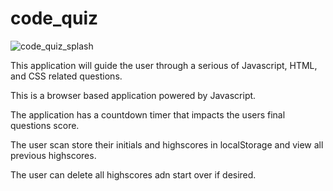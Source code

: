 # code_quiz

![code_quiz_splash](https://user-images.githubusercontent.com/5081876/94382721-c4071a80-010b-11eb-9408-9bb9c203e74a.JPG)

This application will guide the user through a serious of Javascript, HTML, and CSS related questions.

This is a browser based application powered by Javascript.

The application has a countdown timer that impacts the users final questions score.

The user scan store their initials and highscores in localStorage and view all previous highscores.

The user can delete all highscores adn start over if desired.
